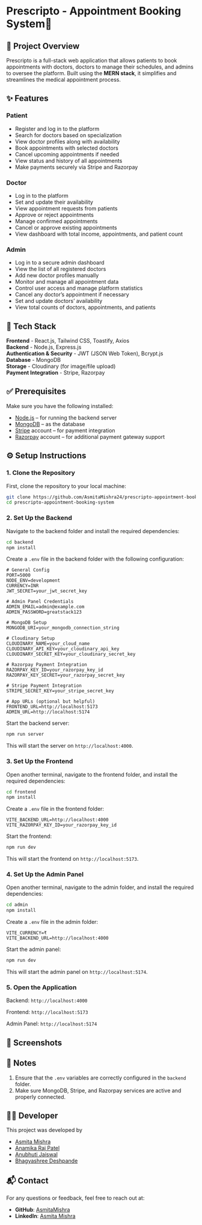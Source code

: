 # Prescripto - Appointment Booking System🏥

## 📝 Project Overview

Prescripto is a full-stack web application that allows patients to book appointments with doctors, doctors to manage their schedules, and admins to oversee the platform. Built using the **MERN stack**, it simplifies and streamlines the medical appointment process.

## ✨ Features

### Patient

- Register and log in to the platform
- Search for doctors based on specialization
- View doctor profiles along with availability
- Book appointments with selected doctors
- Cancel upcoming appointments if needed
- View status and history of all appointments
- Make payments securely via Stripe and Razorpay

### Doctor

- Log in to the platform
- Set and update their availability
- View appointment requests from patients
- Approve or reject appointments
- Manage confirmed appointments
- Cancel or approve existing appointments
- View dashboard with total income, appointments, and patient count

### Admin

- Log in to a secure admin dashboard
- View the list of all registered doctors
- Add new doctor profiles manually
- Monitor and manage all appointment data
- Control user access and manage platform statistics
- Cancel any doctor’s appointment if necessary
- Set and update doctors’ availability
- View total counts of doctors, appointments, and patients


## 🧰 Tech Stack

**Frontend** - React.js, Tailwind CSS, Toastify, Axios     
**Backend** - Node.js, Express.js  
**Authentication & Security** - JWT (JSON Web Token), Bcrypt.js  
**Database** - MongoDB  
**Storage** - Cloudinary (for image/file upload)  
**Payment Integration** - Stripe, Razorpay  


## ✅ Prerequisites
Make sure you have the following installed:
- [Node.js](https://nodejs.org/) – for running the backend server  
- [MongoDB](https://www.mongodb.com/) – as the database  
- [Stripe](https://stripe.com/docs/keys) account – for payment integration  
- [Razorpay](https://razorpay.com/docs/api/) account – for additional payment gateway support

## ⚙️ Setup Instructions

### 1. Clone the Repository
First, clone the repository to your local machine:
```bash
git clone https://github.com/AsmitaMishra24/prescripto-appointment-booking-system.git
cd prescripto-appointment-booking-system
```

### 2. Set Up the Backend
Navigate to the backend folder and install the required dependencies:
```bash
cd backend
npm install
```

Create a ```.env``` file in the backend folder with the following configuration:
```.env
# General Config
PORT=5000
NODE_ENV=development
CURRENCY=INR
JWT_SECRET=your_jwt_secret_key

# Admin Panel Credentials
ADMIN_EMAIL=admin@example.com
ADMIN_PASSWORD=greatstack123

# MongoDB Setup
MONGODB_URI=your_mongodb_connection_string

# Cloudinary Setup
CLOUDINARY_NAME=your_cloud_name
CLOUDINARY_API_KEY=your_cloudinary_api_key
CLOUDINARY_SECRET_KEY=your_cloudinary_secret_key

# Razorpay Payment Integration
RAZORPAY_KEY_ID=your_razorpay_key_id
RAZORPAY_KEY_SECRET=your_razorpay_secret_key

# Stripe Payment Integration
STRIPE_SECRET_KEY=your_stripe_secret_key

# App URLs (optional but helpful)
FRONTEND_URL=http://localhost:5173
ADMIN_URL=http://localhost:5174

```

Start the backend server:
```bash
npm run server
```
This will start the server on ```http://localhost:4000```.


### 3. Set Up the Frontend
Open another terminal, navigate to the frontend folder, and install the required dependencies:
```bash
cd frontend
npm install
```

Create a ```.env``` file in the frontend folder:
```.env
VITE_BACKEND_URL=http://localhost:4000
VITE_RAZORPAY_KEY_ID=your_razorpay_key_id
```

Start the frontend:
```bash
npm run dev
```

This will start the frontend on ```http://localhost:5173```.

### 4. Set Up the Admin Panel
Open another terminal, navigate to the admin folder, and install the required dependencies:
```bash
cd admin
npm install
```
Create a ```.env``` file in the admin folder:
```env
VITE_CURRENCY=₹
VITE_BACKEND_URL=http://localhost:4000
```

Start the admin panel:
```bash
npm run dev
```

This will start the admin panel on ```http://localhost:5174```.


### 5. Open the Application

Backend: ```http://localhost:4000```

Frontend: ```http://localhost:5173```

Admin Panel: ```http://localhost:5174```

## 📸 Screenshots

  
## 📝 Notes

1. Ensure that the `.env` variables are correctly configured in the `backend` folder.
2. Make sure MongoDB, Stripe, and Razorpay services are active and properly connected.

## 👩‍💻 Developer

This project was developed by 
- [Asmita Mishra](https://github.com/AsmitaMishra24)  
- [Anamika Raj Patel](https://github.com/Anamika-Raj-Patel04052003)
- [Anubhuti Jaiswal](https://github.com/ANUBHUTIjaiswal)
- [Bhagyashree Deshpande](https://github.com/avantika1411)

## 📬 Contact

For any questions or feedback, feel free to reach out at:
- **GitHub**: [AsmitaMishra](https://github.com/AsmitaMishra24)
- **LinkedIn**: [Asmita Mishra](https://www.linkedin.com/in/asmitamishra1/)
